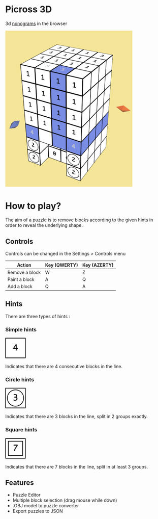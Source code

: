 # Picross 3D

3d [nonograms](https://www.wikiwand.com/en/Nonogram) in the browser

[<img src='res/imgs/chair.png' alt='Demo puzzle' width='400'/>](https://nathsou.github.io/Picross3D/dist/index.html)

# How to play?

The aim of a puzzle is to remove blocks according to the given hints in order to reveal the underlying shape.

## Controls

Controls can be changed in the Settings > Controls menu

| Action         | Key (QWERTY) | Key (AZERTY) |
|----------------|--------------|--------------|
| Remove a block | W            | Z            |
| Paint a block  | A            | Q            |
| Add a block    | Q            | A            |

## Hints

There are three types of hints :

### Simple hints

<img src='res/imgs/simple_hint.png' alt='Simple hint' width='64'/>

Indicates that there are 4 consecutive blocks in the line.

### Circle hints

<img src='res/imgs/circle_hint.png' alt='Circle hint' width='64'/>

Indicates that there are 3 blocks in the line, split in 2 groups exactly. 

### Square hints

<img src='res/imgs/square_hint.png' alt='Square hint' width='64'/>

Indicates that there are 7 blocks in the line, split in at least 3 groups.

## Features

- Puzzle Editor
- Multiple block selection (drag mouse while down)
- .OBJ model to puzzle converter
- Export puzzles to JSON
